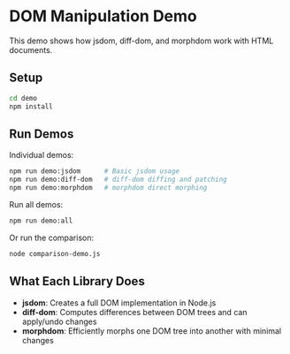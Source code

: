 # DOM Manipulation Demo

This demo shows how jsdom, diff-dom, and morphdom work with HTML documents.

## Setup

```bash
cd demo
npm install
```

## Run Demos

Individual demos:
```bash
npm run demo:jsdom      # Basic jsdom usage
npm run demo:diff-dom   # diff-dom diffing and patching
npm run demo:morphdom   # morphdom direct morphing
```

Run all demos:
```bash
npm run demo:all
```

Or run the comparison:
```bash
node comparison-demo.js
```

## What Each Library Does

- **jsdom**: Creates a full DOM implementation in Node.js
- **diff-dom**: Computes differences between DOM trees and can apply/undo changes
- **morphdom**: Efficiently morphs one DOM tree into another with minimal changes